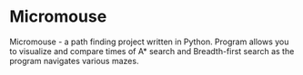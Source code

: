 # Micromouse
Micromouse - a path finding project written in Python. Program allows you to visualize and compare times of A* search and Breadth-first search as the program navigates various mazes.
